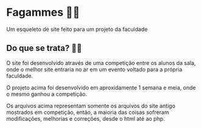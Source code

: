 # Fagammes 👩‍💻 
  Um esqueleto de site feito para um projeto da faculdade
 
 ## Do que se trata? 🤷‍♂️
  O site foi desenvolvido através de uma competição entre os alunos da sala, onde o melhor site entraria no ar em um evento voltado para a própria faculdade.
  <br>
  
  O projeto acima foi desenvolvido em aproxidamente 1 semana e meia, onde o mesmo ganhou a competição.
  <br>
  
  Os arquivos acima representam somente os arquivos do site antigo mostrados em competição, então, a maioria das coisas sofreram modificações, melhorias e correções,
  desde o html até ao php. <br>
  
